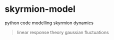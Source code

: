 # skyrmion-model
python code modelling skyrmion dynamics
> linear response theory
> gaussian fluctuations
